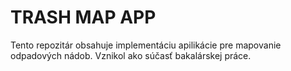 # TRASH MAP APP

Tento repozitár obsahuje implementáciu apilikácie pre mapovanie odpadových nádob. Vznikol ako súčasť bakalárskej práce.
